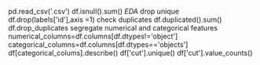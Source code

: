 pd.read_csv('.csv')
df.isnull().sum()
*EDA*
drop unique 
  df.drop(labels['id'],axis =1)
check duplicates
  df.duplicated().sum()    
  df.drop_duplicates
segregate numerical and categorical features
  numerical_columns=df.columns[df.dtypes!='object']
  categorical_columns=df.columns[df.dtypes=='objects']
df[categorical_colums].describe()
df['cut'].unique()
df['cut'].value_counts()


